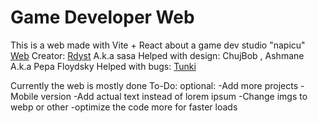 # Game Developer Web

This is a web made with Vite + React about a game dev studio "napicu" 
[Web](https://rdyst.github.io/viteweb/)
Creator: [Rdyst](https://github.com/Rdyst) A.k.a sasa
Helped with design: ChujBob , Ashmane A.k.a Pepa Floydsky 
Helped with bugs: [Tunki](https://github.com/Tsunaam1)

Currently the web is mostly done
To-Do:
optional:
  -Add more projects
  -Mobile version
  -Add actual text instead of lorem ipsum
  -Change imgs to webp or other
  -optimize the code more for faster loads
